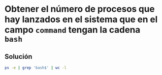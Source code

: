 # Obtener el número de procesos que hay lanzados en el sistema que en el campo `command` tengan la cadena `bash`

## Solución

```bash
ps -e | grep 'bash$' | wc -l
```
